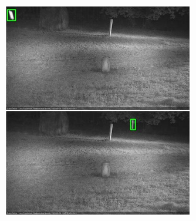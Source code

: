 ![20200926-183510-184511](in2/20200926/20200926-183510-184511_0_.jpg)
![20200926-184517-185521](in2/20200926/20200926-184517-185521_0_.jpg)
